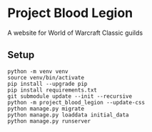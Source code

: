 # Project Blood Legion

A website for World of Warcraft Classic guilds

## Setup

    python -m venv venv
    source venv/bin/activate
    pip install --upgrade pip
    pip install requirements.txt
    git submodule update --init --recursive
    python -m project_blood_legion --update-css
    python manage.py migrate
    python manage.py loaddata initial_data
    python manage.py runserver
